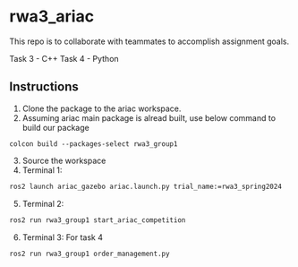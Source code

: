 # rwa3_ariac
This repo is to collaborate with teammates to accomplish assignment goals.

Task 3 - C++
Task 4 - Python

## Instructions

1. Clone the package to the ariac workspace.
2. Assuming ariac main package is alread built, use below command to build our package

```
colcon build --packages-select rwa3_group1
```

3. Source the workspace
4. Terminal 1:
```bash
ros2 launch ariac_gazebo ariac.launch.py trial_name:=rwa3_spring2024

```
5. Terminal 2:
```bash
ros2 run rwa3_group1 start_ariac_competition 
```

6. Terminal 3: For task 4

```bash
ros2 run rwa3_group1 order_management.py 
```